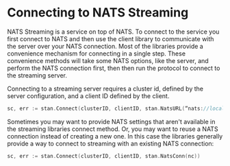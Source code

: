 # Connecting to NATS Streaming

NATS Streaming is a service on top of NATS. To connect to the service you first connect to NATS and then use the client library to communicate with the server over your NATS connection. Most of the libraries provide a convenience mechanism for connecting in a single step. These convenience methods will take some NATS options, like the server, and perform the NATS connection first, then then run the protocol to connect to the streaming server.

Connecting to a streaming server requires a cluster id, defined by the server configuration, and a client ID defined by the client.

```go
sc, err := stan.Connect(clusterID, clientID, stan.NatsURL(“nats://localhost:4222”))
```

Sometimes you may want to provide NATS settings that aren't available in the streaming libraries connect method. Or, you may want to reuse a NATS connection instead of creating a new one. In this case the libraries generally provide a way to connect to streaming with an existing NATS connection:

```go
sc, err := stan.Connect(clusterID, clientID, stan.NatsConn(nc))
```
